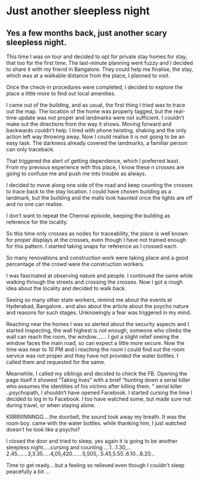 # Just another sleepless night 
## Yes a few months back, just another scary sleepless night.
  This time I was on tour and decided to opt for private stay homes for stay, that too for the first time. The last-minute planning went fuzzy and I decided to share it with my friend in Bangalore. They could help me finalise, the stay, which was at a walkable distance from the place, I planned to visit.
  
  Once the check-in procedures were completed, I decided to explore the place a little more to find out local amenities.
  
  I came out of the building, and as usual, the first thing I tried was to trace out the map. The location of the home was properly tagged, but the real-time update was not proper and landmarks were not sufficient. I couldn’t make out the directions from the way it shows. Moving forward and backwards couldn’t help. I tired with phone twisting, shaking and the only action left way throwing away. Now I could realise it is not going to be an easy task. The darkness already covered the landmarks, a familiar person can only traceback.
  
  That triggered the alert of getting dependence, which I preferred least. From my previous experience with this place, I know these n crosses are going to confuse me and push me into trouble as always.
  
  I decided to move along one side of the road and keep counting the crosses to trace back to the stay location. I could have chosen building as a landmark, but the building and the malls look haunted once the lights are off and no one can realise.
  
  I don’t want to repeat the Chennai episode, keeping the building as reference for the locality.
  
  So this time only crosses as nodes for traceability, the place is well known for proper displays at the crosses, even though I have not trained enough for this pattern. I started taking snaps for reference as I crossed each.
    
  So many renovations and construction work were taking place and a good percentage of the crowd were the construction workers.
  
  I was fascinated at observing nature and people. I continued the same while walking through the streets and crossing the crosses. Now I got a rough idea about the locality and decided to walk back.
  
  Seeing so many other state workers, remind me about the events at Hyderabad, Bangalore.. and also about the article about the psycho nature and reasons for such stages. Unknowingly a fear was triggered in my mind.
  
  Reaching near the homes I was so alerted about the security aspects and I started inspecting, the wall highest is not enough, someone who climbs the wall can reach the room, the window……. I got a slight relief seeing the window faces the main road, so can expect a little more secure.
Now the time was near to 10 PM and I reaching the room I could find out the room service was not proper and they have not provided the water bottles. I called them and requested for the same.

  Meanwhile, I called my siblings and decided to check the FB. Opening the page itself it showed “Taking lives” with a brief “hunting down a serial killer who assumes the identities of his victims after killing them. ” serial killer ..psychopath, I shouldn’t have opened Facebook. I started cursing the time I decided to log in to Facebook. I too have watched some, but made sure not during travel, or when staying alone.
  
  KRRRIIINNNGG….the doorbell, the sound took away my breath. It was the room boy. came with the water bottles. while thanking him, I just watched doesn’t he look like a psycho?

  I closed the door and tried to sleep, yes again it is going to be another sleepless night…..cursing and counting ….1…1.30,…2.45…….3,3.35…..4,05,420…….5,505,..5.45,5.55..6.10…8.20…
    
  Time to get ready….but a feeling so relieved even though I couldn’t sleep peacefully a bit …



